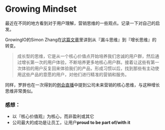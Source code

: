 # Growing Mindset

最近在不同的地方看到对于用户理解，营销思维的一些观点。记录一下对自己的启发。

GrowingIO的Simon Zhang在[这篇文章](https://www.linkedin.com/pulse/%E4%BB%8E%E9%A6%96%E5%B8%AD%E8%90%A5%E9%94%80%E5%AE%98-cmo-%E5%88%B0%E9%A6%96%E5%B8%AD%E5%A2%9E%E9%95%BF%E5%AE%98-cgo%E5%89%A7%E5%8F%98%E8%83%8C%E5%90%8E%E7%9A%84%E7%A7%98%E5%AF%86-simon-zhang/)里讲到从『漏斗思维』到『增长思维』的转变。

> 成长型的思维，它是从一个核心价值点开始培养我们忠诚的用户群，然后通过增长第一次的用户体验，不断培养更多地核心用户群。接着让这些有第一次体验的用户反复回来体验我们的产品，形成习惯以后，找到那些有主动使用这些产品的意愿的用户，对他们进行精准的营销和服务。

同样，罗胖也在一次得到的[例会直播](https://www.youtube.com/watch?v=8CVhDYxC3DM)中提到公司未来营销的核心思维，与这种增长思维非常类似。

### 感想：

- 以『核心价值观』为核心，而非盈利或其它
- 公司最大的成功是让员工，让用户**proud to be part of/with it**

